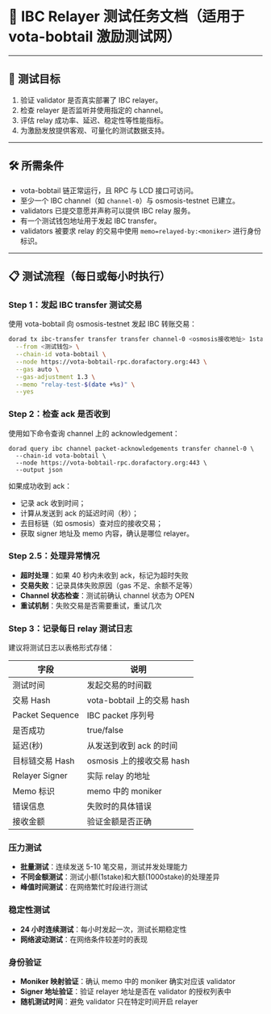 # 🧪 IBC Relayer 测试任务文档（适用于 vota-bobtail 激励测试网）

---

## 🎯 测试目标

1. 验证 validator 是否真实部署了 IBC relayer。
2. 检查 relayer 是否监听并使用指定的 channel。
3. 评估 relay 成功率、延迟、稳定性等性能指标。
4. 为激励发放提供客观、可量化的测试数据支持。

---

## 🛠 所需条件

- vota-bobtail 链正常运行，且 RPC 与 LCD 接口可访问。
- 至少一个 IBC channel（如 `channel-0`）与 osmosis-testnet 已建立。
- validators 已提交意愿并声称可以提供 IBC relay 服务。
- 有一个测试钱包地址用于发起 IBC transfer。
- validators 被要求 relay 的交易中使用 `memo=relayed-by:<moniker>` 进行身份标识。

---

## 📋 测试流程（每日或每小时执行）

### Step 1：发起 IBC transfer 测试交易

使用 vota-bobtail 向 osmosis-testnet 发起 IBC 转账交易：

```bash
dorad tx ibc-transfer transfer transfer channel-0 <osmosis接收地址> 1stake \
  --from <测试钱包> \
  --chain-id vota-bobtail \
  --node https://vota-bobtail-rpc.dorafactory.org:443 \
  --gas auto \
  --gas-adjustment 1.3 \
  --memo "relay-test-$(date +%s)" \
  --yes
```

### Step 2：检查 ack 是否收到

使用如下命令查询 channel 上的 acknowledgement：

```shell
dorad query ibc channel packet-acknowledgements transfer channel-0 \
  --chain-id vota-bobtail \
  --node https://vota-bobtail-rpc.dorafactory.org:443 \
  --output json
```

如果成功收到 ack：

- 记录 ack 收到时间；
- 计算从发送到 ack 的延迟时间（秒）；
- 去目标链（如 osmosis）查对应的接收交易；
- 获取 signer 地址及 memo 内容，确认是哪位 relayer。

### Step 2.5：处理异常情况

- **超时处理**：如果 40 秒内未收到 ack，标记为超时失败
- **交易失败**：记录具体失败原因（gas 不足、余额不足等）
- **Channel 状态检查**：测试前确认 channel 状态为 OPEN
- **重试机制**：失败交易是否需要重试，重试几次

### Step 3：记录每日 relay 测试日志

建议将测试日志以表格形式存储：

| 字段            | 说明                       |
| --------------- | -------------------------- |
| 测试时间        | 发起交易的时间戳           |
| 交易 Hash       | vota-bobtail 上的交易 hash |
| Packet Sequence | IBC packet 序列号          |
| 是否成功        | true/false                 |
| 延迟(秒)        | 从发送到收到 ack 的时间    |
| 目标链交易 Hash | osmosis 上的接收交易 hash  |
| Relayer Signer  | 实际 relay 的地址          |
| Memo 标识       | memo 中的 moniker          |
| 错误信息        | 失败时的具体错误           |
| 接收金额        | 验证金额是否正确           |

### 压力测试

- **批量测试**：连续发送 5-10 笔交易，测试并发处理能力
- **不同金额测试**：测试小额(1stake)和大额(1000stake)的处理差异
- **峰值时间测试**：在网络繁忙时段进行测试

### 稳定性测试

- **24 小时连续测试**：每小时发起一次，测试长期稳定性
- **网络波动测试**：在网络条件较差时的表现

### 身份验证

- **Moniker 映射验证**：确认 memo 中的 moniker 确实对应该 validator
- **Signer 地址验证**：验证 relayer 地址是否在 validator 的授权列表中
- **随机测试时间**：避免 validator 只在特定时间开启 relayer
